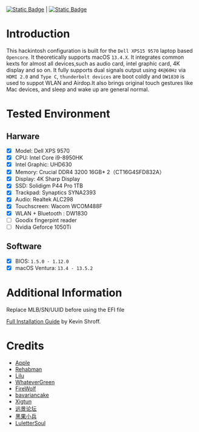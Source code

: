 [![Static Badge](https://img.shields.io/badge/%E8%8B%B1%E6%96%87-EN-green?link=https%3A%2F%2Fgithub.com%2Fc2h6s%2FDell-XPS15-9570-Hackintosh%2Fblob%2Fmain%2FREADME_CN.md)](https://github.com/c2h6s/Dell-XPS15-9570-Hackintosh/blob/main/README.md)
 | [![Static Badge](https://img.shields.io/badge/%E4%B8%AD%E6%96%87-CN-red?link=https%3A%2F%2Fgithub.com%2Fc2h6s%2FDell-XPS15-9570-Hackintosh%2Fblob%2Fmain%2FREADME_CN.md)](https://github.com/c2h6s/Dell-XPS15-9570-Hackintosh/blob/main/README_CN.md)


# Introduction

This hackintosh configuration is built for the `Dell XPS15 9570` laptop based `Opencore`. It theoretically supports macOS `13.4.X`. It integrates common kexts for almost all devices,such as audio card, intel graphic card, 4K display and so on. It fully supports  dual signals output using `4K@60Hz` via `HDMI 2.0` and `Type C`, `thunderbolt devices` are boot coldly and `DW1830` is used to suppot WLAN and Airdop.It also brings original touch gestures like Mac devices, and sleep and wake up are general normal.

# Tested Environment

##  Harware

- [x] Model: Dell XPS 9570
- [x] CPU: Intel Core i9-8950HK
- [x] Intel Graphic: UHD630
- [x] Memory: Crucial DDR4 3200 16GB* 2（CT16G4SFD832A）
- [x] Display: 4K Sharp Display
- [x] SSD: Solidigm P44 Pro 1TB
- [x] Trackpad: Synaptics SYNA2393
- [x] Audio: Realtek ALC298
- [x] Touchscreen: Wacom WCOM488F
- [x] WLAN + Bluetooth : DW1830
- [ ] Goodix fingerpint reader
- [ ] Nvidia Geforce 1050Ti

## Software

- [x] BIOS: `1.5.0 - 1.12.0`
- [x] macOS Ventura: `13.4 - 13.5.2`

# Additional Information

Replace MLB/SN/UUID before using the EFI file

[Full Installation Guide](https://www.youtube.com/watch?v=h22MJD8C1r8&t=823s) by Kevin Shroff. 




# Credits

* [Apple](https://www.apple.com) 
* [Rehabman](https://github.com/RehabMan)
* [Lilu](https://github.com/acidanthera/Lilu)
* [WhateverGreen](https://github.com/acidanthera/WhateverGreen)
* [FireWolf](https://github.com/0xFireWolf/)
* [bavariancake](https://github.com/bavariancake/XPS9570-macOS)
* [Xigtun](https://github.com/Xigtun/xps-9570-mojave)
* [远景论坛](http://bbs.pcbeta.com/forum-559-1.html)
* [黑果小兵](https://blog.daliansky.net) 
* [LuletterSoul](https://github.com/LuletterSoul/Dell-XPS15-9570-macOS) 
